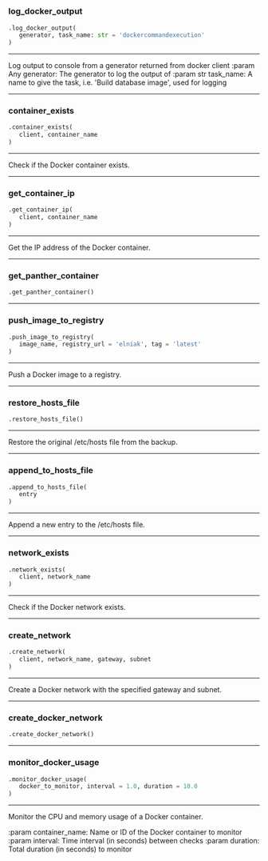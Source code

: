 #


### log_docker_output
```python
.log_docker_output(
   generator, task_name: str = 'dockercommandexecution'
)
```

---
Log output to console from a generator returned from docker client
:param Any generator: The generator to log the output of
:param str task_name: A name to give the task, i.e. 'Build database image', used for logging

----


### container_exists
```python
.container_exists(
   client, container_name
)
```

---
Check if the Docker container exists.

----


### get_container_ip
```python
.get_container_ip(
   client, container_name
)
```

---
Get the IP address of the Docker container.

----


### get_panther_container
```python
.get_panther_container()
```


----


### push_image_to_registry
```python
.push_image_to_registry(
   image_name, registry_url = 'elniak', tag = 'latest'
)
```

---
Push a Docker image to a registry.

----


### restore_hosts_file
```python
.restore_hosts_file()
```

---
Restore the original /etc/hosts file from the backup.

----


### append_to_hosts_file
```python
.append_to_hosts_file(
   entry
)
```

---
Append a new entry to the /etc/hosts file.

----


### network_exists
```python
.network_exists(
   client, network_name
)
```

---
Check if the Docker network exists.

----


### create_network
```python
.create_network(
   client, network_name, gateway, subnet
)
```

---
Create a Docker network with the specified gateway and subnet.

----


### create_docker_network
```python
.create_docker_network()
```


----


### monitor_docker_usage
```python
.monitor_docker_usage(
   docker_to_monitor, interval = 1.0, duration = 10.0
)
```

---
Monitor the CPU and memory usage of a Docker container.

:param container_name: Name or ID of the Docker container to monitor
:param interval: Time interval (in seconds) between checks
:param duration: Total duration (in seconds) to monitor

